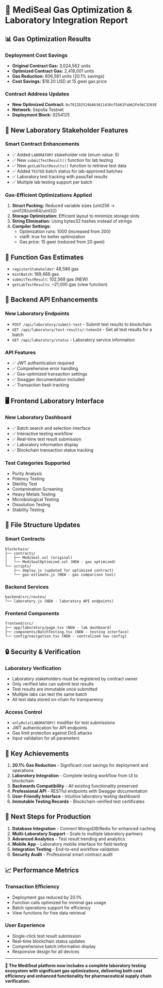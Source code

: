 # 🚀 MediSeal Gas Optimization & Laboratory Integration Report

## 📊 Gas Optimization Results

### Deployment Cost Savings

- **Original Contract Gas:** 3,024,562 units
- **Optimized Contract Gas:** 2,418,001 units
- **Gas Reduction:** 606,561 units (20.1% savings)
- **Cost Savings:** $18.20 USD at 15 gwei gas price

### Contract Address Updates

- **New Optimized Contract:** `0x7912D2524bA63611430cf5461Fab62Fe56C3265E`
- **Network:** Sepolia Testnet
- **Deployment Block:** 9254125

## 🏥 New Laboratory Stakeholder Features

### Smart Contract Enhancements

- ✅ Added `LABORATORY` stakeholder role (enum value: 5)
- ✅ New `submitTestResult()` function for lab testing
- ✅ New `getLabTestResults()` function to retrieve test data
- ✅ Added `TESTED` batch status for lab-approved batches
- ✅ Laboratory test tracking with pass/fail results
- ✅ Multiple lab testing support per batch

### Gas-Efficient Optimizations Applied

1. **Struct Packing:** Reduced variable sizes (uint256 → uint128/uint64/uint32)
2. **Storage Optimization:** Efficient layout to minimize storage slots
3. **String Elimination:** Using bytes32 hashes instead of strings
4. **Compiler Settings:**
   - Optimization runs: 1000 (increased from 200)
   - viaIR: true for better optimization
   - Gas price: 15 gwei (reduced from 20 gwei)

## 🔧 Function Gas Estimates

- `registerStakeholder`: 48,586 gas
- `mintBatch`: 169,466 gas
- `submitTestResult`: 102,568 gas (NEW)
- `getLabTestResults`: ~21,000 gas (view function)

## 🎯 Backend API Enhancements

### New Laboratory Endpoints

- `POST /api/laboratory/submit-test` - Submit test results to blockchain
- `GET /api/laboratory/test-results/:tokenId` - Get all test results for a batch
- `GET /api/laboratory/status` - Laboratory service information

### API Features

- ✅ JWT authentication required
- ✅ Comprehensive error handling
- ✅ Gas-optimized transaction settings
- ✅ Swagger documentation included
- ✅ Transaction hash tracking

## 🖥️ Frontend Laboratory Interface

### New Laboratory Dashboard

- ✅ Batch search and selection interface
- ✅ Interactive testing workflow
- ✅ Real-time test result submission
- ✅ Laboratory information display
- ✅ Blockchain transaction status tracking

### Test Categories Supported

- Purity Analysis
- Potency Testing
- Sterility Test
- Contamination Screening
- Heavy Metals Testing
- Microbiological Testing
- Dissolution Testing
- Stability Testing

## 📁 File Structure Updates

### Smart Contracts

```
blockchain/
├── contracts/
│   ├── MediSeal.sol (original)
│   └── MediSealOptimized.sol (NEW - gas optimized)
└── scripts/
    ├── deploy.js (updated for optimized contract)
    └── gas-estimate.js (NEW - gas comparison tool)
```

### Backend Services

```
backend/src/routes/
└── laboratory.js (NEW - laboratory API endpoints)
```

### Frontend Components

```
frontend/src/
├── app/laboratory/page.tsx (NEW - lab dashboard)
├── components/BatchTesting.tsx (NEW - testing interface)
└── config/navigation.tsx (NEW - centralized nav config)
```

## 🔒 Security & Verification

### Laboratory Verification

- Laboratory stakeholders must be registered by contract owner
- Only verified labs can submit test results
- Test results are immutable once submitted
- Multiple labs can test the same batch
- All test data stored on-chain for transparency

### Access Control

- `onlyRole(LABORATORY)` modifier for test submissions
- JWT authentication for API endpoints
- Gas limit protection against DoS attacks
- Input validation for all parameters

## 🌟 Key Achievements

1. **20.1% Gas Reduction** - Significant cost savings for deployment and operations
2. **Laboratory Integration** - Complete testing workflow from UI to blockchain
3. **Backwards Compatibility** - All existing functionality preserved
4. **Professional API** - RESTful endpoints with Swagger documentation
5. **User-Friendly Interface** - Intuitive laboratory testing dashboard
6. **Immutable Testing Records** - Blockchain-verified test certificates

## 🚀 Next Steps for Production

1. **Database Integration** - Connect MongoDB/Redis for enhanced caching
2. **Multi-Laboratory Support** - Scale to multiple laboratory partners
3. **Advanced Analytics** - Test result trending and analytics
4. **Mobile App** - Laboratory mobile interface for field testing
5. **Integration Testing** - End-to-end workflow validation
6. **Security Audit** - Professional smart contract audit

## 📈 Performance Metrics

### Transaction Efficiency

- Deployment gas reduced by 20.1%
- Function calls optimized for minimal gas usage
- Batch operations support for efficiency
- View functions for free data retrieval

### User Experience

- Single-click test result submission
- Real-time blockchain status updates
- Comprehensive batch information display
- Responsive design for all devices

---

**🎯 The MediSeal platform now includes a complete laboratory testing ecosystem with significant gas optimizations, delivering both cost efficiency and enhanced functionality for pharmaceutical supply chain verification.**
